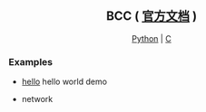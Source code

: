 <div align="center">
  <h2>BCC ( <a href="https://github.com/iovisor/bcc/blob/master/docs/reference_guide.md">官方文档</a> )</h2>
  <a href="./tutorials/PYTHON.md">Python</a> | <a href="./tutorials/C.md">C</a>
</div>

### Examples

- [hello](./hello) hello world demo

- network
